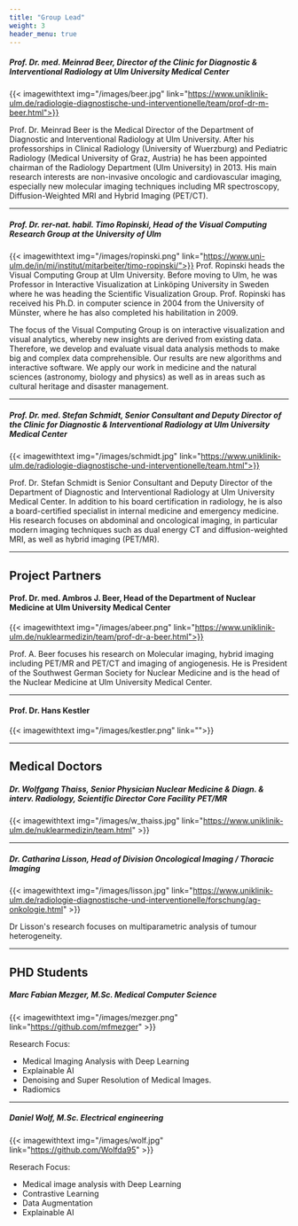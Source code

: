 ```yaml
---
title: "Group Lead"
weight: 3
header_menu: true
---
```


##### Prof. Dr. med. Meinrad Beer, Director of the Clinic for Diagnostic & Interventional Radiology at Ulm University Medical Center

{{< imagewithtext img="/images/beer.jpg"  link="https://www.uniklinik-ulm.de/radiologie-diagnostische-und-interventionelle/team/prof-dr-m-beer.html">}}


Prof. Dr. Meinrad Beer is the Medical Director of the Department of Diagnostic and Interventional Radiology at Ulm University. After his professorships in Clinical Radiology (University of Wuerzburg) and Pediatric Radiology (Medical University of Graz, Austria) he has been appointed chairman of the Radiology Department (Ulm University) in 2013. His main research interests are non-invasive oncologic and cardiovascular imaging, especially new molecular imaging techniques including MR spectroscopy, Diffusion-Weighted MRI and Hybrid Imaging (PET/CT).

---

##### Prof. Dr. rer-nat. habil. Timo Ropinski, Head of the Visual Computing Research Group at the University of Ulm 

{{< imagewithtext img="/images/ropinski.png" link="https://www.uni-ulm.de/in/mi/institut/mitarbeiter/timo-ropinski/">}}
Prof. Ropinski heads the Visual Computing Group at Ulm University. Before moving to Ulm, he was Professor in Interactive Visualization at Linköping University in Sweden where he was heading the Scientific Visualization Group. Prof. Ropinski has received his Ph.D. in computer science in 2004 from the University of Münster, where he has also completed his habilitation in 2009.

The focus of the Visual Computing Group is on interactive visualization and visual analytics, whereby new insights are derived from existing data. Therefore, we develop and evaluate visual data analysis methods to make big and complex data comprehensible. Our results are new algorithms and interactive software. We apply our work in medicine and the natural sciences (astronomy, biology and physics) as well as in areas such as cultural heritage and disaster management.

---

##### Prof. Dr. med. Stefan Schmidt, Senior Consultant and Deputy Director of the Clinic for Diagnostic & Interventional Radiology at Ulm University Medical Center
{{< imagewithtext img="/images/schmidt.jpg" link="https://www.uniklinik-ulm.de/radiologie-diagnostische-und-interventionelle/team.html">}}

Prof. Dr. Stefan Schmidt is Senior Consultant and Deputy Director of the Department of Diagnostic and Interventional Radiology at Ulm University Medical Center. In addition to his board certification in radiology, he is also a board-certified specialist in internal medicine and emergency medicine. His research focuses on abdominal and oncological imaging, in particular modern imaging techniques such as dual energy CT and diffusion-weighted MRI, as well as hybrid imaging (PET/MR).

---
## Project Partners

#### Prof. Dr. med.  Ambros J. Beer, Head of the Department of Nuclear Medicine at Ulm University Medical Center

{{< imagewithtext img="/images/abeer.png" link="https://www.uniklinik-ulm.de/nuklearmedizin/team/prof-dr-a-beer.html">}}

Prof. A. Beer focuses his research on Molecular imaging, hybrid imaging including PET/MR and PET/CT and imaging of angiogenesis. He is 
President of the Southwest German Society for Nuclear Medicine and is the head of the Nuclear Medicine at Ulm University Medical  Center.

---

#### Prof. Dr. Hans Kestler

{{< imagewithtext img="/images/kestler.png" link="">}}

---

## Medical Doctors
##### Dr. Wolfgang Thaiss, Senior Physician Nuclear Medicine & Diagn. & interv. Radiology, Scientific Director Core Facility PET/MR

{{< imagewithtext img="/images/w_thaiss.jpg" link="https://www.uniklinik-ulm.de/nuklearmedizin/team.html" >}}

---
##### Dr. Catharina Lisson, Head of Division Oncological Imaging / Thoracic Imaging
{{< imagewithtext img="/images/lisson.jpg" link="https://www.uniklinik-ulm.de/radiologie-diagnostische-und-interventionelle/forschung/ag-onkologie.html" >}}

Dr Lisson's research focuses on multiparametric analysis of tumour heterogeneity.

---



## PHD Students

##### Marc Fabian Mezger, M.Sc. Medical Computer Science
{{< imagewithtext img="/images/mezger.png" link="https://github.com/mfmezger" >}}

Research Focus:
- Medical Imaging Analysis with Deep Learning
- Explainable AI
- Denoising and Super Resolution of Medical Images.
- Radiomics

---

##### Daniel Wolf, M.Sc. Electrical engineering
{{< imagewithtext img="/images/wolf.jpg" link="https://github.com/Wolfda95" >}}

Reserach Focus:
- Medical image analysis with Deep Learning
- Contrastive Learning
- Data Augmentation
- Explainable AI

